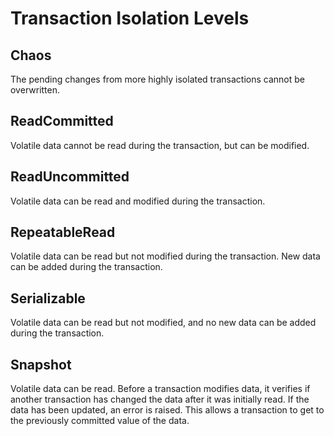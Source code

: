 # Transaction Isolation Levels

## Chaos
The pending changes from more highly isolated transactions cannot be overwritten.

## ReadCommitted
Volatile data cannot be read during the transaction, but can be modified.

## ReadUncommitted
Volatile data can be read and modified during the transaction.

## RepeatableRead
Volatile data can be read but not modified during the transaction. New data can be added during the transaction.

## Serializable
Volatile data can be read but not modified, and no new data can be added during the transaction.

## Snapshot
Volatile data can be read. Before a transaction modifies data, it verifies if another transaction has changed the data after it was initially read. If the data has been updated, an error is raised. This allows a transaction to get to the previously committed value of the data.
